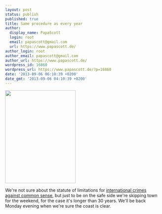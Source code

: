 ```yaml
---
layout: post
status: publish
published: true
title: Same procedure as every year
author:
  display_name: PapaScott
  login: root
  email: papascott@gmail.com
  url: https://www.papascott.de/
author_login: root
author_email: papascott@gmail.com
author_url: https://www.papascott.de/
wordpress_id: 16860
wordpress_url: https://www.papascott.de/?p=16860
date: '2013-09-06 06:10:39 +0200'
date_gmt: '2013-09-06 04:10:39 +0200'
---
```

<p><a href="/wordpress/wp-content/uploads/2012/09/Hennepin_County_Government_Center.jpg"><img src="https://res.cloudinary.com/papascott/image/upload/wordpress/wp-content/uploads/2012/09/Hennepin_County_Government_Center-228x300.jpg" alt="" title="Hennepin_County_Government_Center.jpg" width="228" height="300" class="size-medium wp-image-4822" /></a></p>
<p>We're not sure about the statute of limitations for <a href="/archives/2000/09/06/" title="Happy Anniversary to Us">international crimes against common sense</a>, but just to be on the safe side we're skipping town for the weekend, for the case it's longer than 30 years. We'll be back Monday evening when we're sure the coast is clear.</p>
